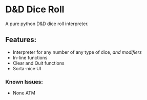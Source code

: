 # D&D Dice Roll

A pure python D&D dice roll interpreter.

## Features:
 - Interpreter for any number of any type of dice, *and modifiers*
 - In-line functions
 - Clear and Quit functions
 - Sorta-nice UI
 
### Known Issues:
 - None ATM
